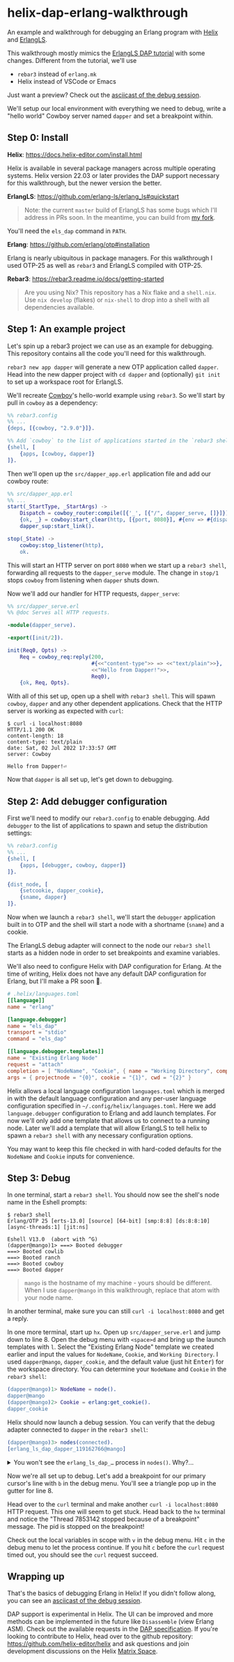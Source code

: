 # helix-dap-erlang-walkthrough

An example and walkthrough for debugging an Erlang program with
[Helix](https://github.com/helix-editor/helix) and
[ErlangLS](https://github.com/erlang-ls/erlang_ls).

This walkthrough mostly mimics the
[ErlangLS DAP tutorial](https://erlang-ls.github.io/articles/tutorial-debugger/https://erlang-ls.github.io/articles/tutorial-debugger/)
with some changes. Different from the tutorial, we'll use

* `rebar3` instead of `erlang.mk`
* Helix instead of VSCode or Emacs

Just want a preview? Check out the [asciicast of the debug session].

We'll setup our local environment with everything we need to debug,
write a "hello world" Cowboy server named `dapper` and set a breakpoint
within.

## Step 0: Install

**Helix**: https://docs.helix-editor.com/install.html

Helix is available in several package managers across multiple operating
systems. Helix version 22.03 or later provides the DAP support necessary
for this walkthrough, but the newer version the better.

**ErlangLS**: https://github.com/erlang-ls/erlang_ls#quickstart

> Note: the current `master` build of ErlangLS has some bugs which
> I'll address in PRs soon. In the meantime, you can build from
> [my fork](https://github.com/the-mikedavis/erlang_ls/tree/nopr-flake-dap-fixes).

You'll need the `els_dap` command in `PATH`.

**Erlang**: https://github.com/erlang/otp#installation

Erlang is nearly ubiquitous in package managers. For this walkthrough I
used OTP-25 as well as `rebar3` and ErlangLS compiled with OTP-25.

**Rebar3**: https://rebar3.readme.io/docs/getting-started

> Are you using Nix? This repository has a Nix flake and a `shell.nix`.
> Use `nix develop` (flakes) or `nix-shell` to drop into a shell with
> all dependencies available.

## Step 1: An example project

Let's spin up a rebar3 project we can use as an example for debugging.
This repository contains all the code you'll need for this walkthrough.

`rebar3 new app dapper` will generate a new OTP application called `dapper`.
Head into the new dapper project with `cd dapper` and (optionally) `git init`
to set up a workspace root for ErlangLS.

We'll recreate [Cowboy](https://github.com/ninenines/cowboy)'s hello-world
example using `rebar3`. So we'll start by pull in `cowboy` as a dependency:

```erlang
%% rebar3.config
%% ...
{deps, [{cowboy, "2.9.0"}]}.

%% Add `cowboy` to the list of applications started in the `rebar3 shell`
{shell, [
    {apps, [cowboy, dapper]}
]}.
```

Then we'll open up the `src/dapper_app.erl` application file and add our
cowboy route:

```erlang
%% src/dapper_app.erl
%% ...
start(_StartType, _StartArgs) ->
    Dispatch = cowboy_router:compile([{'_', [{"/", dapper_serve, []}]}]),
    {ok, _} = cowboy:start_clear(http, [{port, 8080}], #{env => #{dispatch => Dispatch}}),
    dapper_sup:start_link().

stop(_State) ->
    cowboy:stop_listener(http),
    ok.
```

This will start an HTTP server on port `8080` when we start up a
`rebar3 shell`, forwarding all requests to the `dapper_serve` module.
The change in `stop/1` stops `cowboy` from listening when `dapper`
shuts down.

Now we'll add our handler for HTTP requests, `dapper_serve`:

```erlang
%% src/dapper_serve.erl
%% @doc Serves all HTTP requests.

-module(dapper_serve).

-export([init/2]).

init(Req0, Opts) ->
    Req = cowboy_req:reply(200,
                           #{<<"content-type">> => <<"text/plain">>},
                           <<"Hello from Dapper!">>,
                           Req0),
    {ok, Req, Opts}.
```

With all of this set up, open up a shell with `rebar3 shell`. This will
spawn `cowboy`, `dapper` and any other dependent applications. Check
that the HTTP server is working as expected with `curl`:

```
$ curl -i localhost:8080
HTTP/1.1 200 OK
content-length: 18
content-type: text/plain
date: Sat, 02 Jul 2022 17:33:57 GMT
server: Cowboy

Hello from Dapper!⏎
```

Now that `dapper` is all set up, let's get down to debugging.

## Step 2: Add debugger configuration

First we'll need to modify our `rebar3.config` to enable debugging.
Add `debugger` to the list of applications to spawn and setup the
distribution settings:

```erlang
%% rebar3.config
%% ...
{shell, [
    {apps, [debugger, cowboy, dapper]}
]}.

{dist_node, [
    {setcookie, dapper_cookie},
    {sname, dapper}
]}.
```

Now when we launch a `rebar3 shell`, we'll start the `debugger` application
built in to OTP and the shell will start a node with a shortname (`sname`)
and a cookie.

The ErlangLS debug adapter will connect to the node our `rebar3 shell` starts
as a hidden node in order to set breakpoints and examine variables.

We'll also need to configure Helix with DAP configuration for Erlang. At
the time of writing, Helix does not have any default DAP configuration for
Erlang, but I'll make a PR soon 🙂.

```toml
# .helix/languages.toml
[[language]]
name = "erlang"

[language.debugger]
name = "els_dap"
transport = "stdio"
command = "els_dap"

[[language.debugger.templates]]
name = "Existing Erlang Node"
request = "attach"
completion = [ "NodeName", "Cookie", { name = "Working Directory", completion = "directory", default = "." } ]
args = { projectnode = "{0}", cookie = "{1}", cwd = "{2}" }
```

Helix allows a local language configuration `languages.toml` which is merged
in with the default language configuration and any per-user language
configuration specified in `~/.config/helix/languages.toml`. Here we add
`language.debugger` configuration to Erlang and add launch templates.
For now we'll only add one template that allows us to connect to a running
node. Later we'll add a template that will allow ErlangLS to tell helix to
spawn a `rebar3 shell` with any necessary configuration options.

You may want to keep this file checked in with hard-coded defaults for
the `NodeName` and `Cookie` inputs for convenience.

## Step 3: Debug

In one terminal, start a `rebar3 shell`. You should now see the shell's
node name in the Eshell prompts:

```
$ rebar3 shell
Erlang/OTP 25 [erts-13.0] [source] [64-bit] [smp:8:8] [ds:8:8:10] [async-threads:1] [jit:ns]

Eshell V13.0  (abort with ^G)
(dapper@mango)1> ===> Booted debugger
===> Booted cowlib
===> Booted ranch
===> Booted cowboy
===> Booted dapper
```

> `mango` is the hostname of my machine - yours should be different. When I use
> `dapper@mango` in this walkthrough, replace that atom with your node name.

In another terminal, make sure you can still `curl -i localhost:8080` and get
a reply.

In one more terminal, start up `hx`. Open up `src/dapper_serve.erl` and jump
down to line 8. Open the debug menu with `<space>d` and bring up the launch
templates with `l`. Select the "Existing Erlang Node" template we created
earlier and input the values for `NodeName`, `Cookie`, and `Working Directory`.
I used `dapper@mango`, `dapper_cookie`, and the default value (just hit
<kbd>Enter</kbd>) for the workspace directory. You can determine your
`NodeName` and `Cookie` in the `rebar3 shell`:

```erlang
(dapper@mango)1> NodeName = node().
dapper@mango
(dapper@mango)2> Cookie = erlang:get_cookie().
dapper_cookie
```

Helix should now launch a debug session. You can verify that the debug adapter
connected to `dapper` in the `rebar3 shell`:

```erlang
(dapper@mango)3> nodes(connected).
[erlang_ls_dap_dapper_119162766@mango]
```

<details><summary>You won't see the <code>erlang_ls_dap_…</code> process in <code>nodes()</code>. Why?...</summary>

The debug adapter is connecting to our node as a [hidden node](https://learnyousomeerlang.com/distribunomicon#hidden-nodes).

```erlang
(dapper@mango)3> nodes(hidden).
[erlang_ls_dap_dapper_119162766@mango]
```

</details>

Now we're all set up to debug. Let's add a breakpoint for our primary cursor's
line with `b` in the debug menu. You'll see a triangle pop up in the gutter for
line 8.

Head over to the `curl` terminal and make another `curl -i localhost:8080`
HTTP request. This one will seem to get stuck. Head back to the `hx`
terminal and notice the "Thread 7853142 stopped because of a breakpoint"
message. The pid is stopped on the breakpoint!

Check out the local variables in scope with `v` in the debug menu. Hit `c` in
the debug menu to let the process continue. If you hit `c` before the `curl`
request timed out, you should see the `curl` request succeed.

## Wrapping up

That's the basics of debugging Erlang in Helix! If you didn't follow along,
you can see an [asciicast of the debug session].

DAP support is experimental in Helix. The UI can be improved and more methods
can be implemented in the future like `Disassemble` (view Erlang ASM). Check
out the available requests in the
[DAP specification](https://microsoft.github.io/debug-adapter-protocol/specification).
If you're looking to contribute to Helix, head over to the github repository:
https://github.com/helix-editor/helix and ask questions and join development
discussions on the Helix [Matrix Space](https://matrix.to/#/#helix-community:matrix.org).

[asciicast of the debug session]: https://asciinema.org/a/505632
